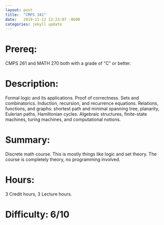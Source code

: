```yaml
---
layout: post
title:  "CMPS 341"
date:   2019-11-12 13:23:07 -0600
categories: jekyll update
---
```

# Prereq:  
CMPS 261 and MATH 270 both with a grade of “C” or better.  
  
# Description:  
Formal logic and its applications. Proof of correctness. Sets and combinatorics. Induction, recursion, and recurrence equations. Relations, functions, and graphs: shortest path and minimal spanning tree, planarity, Eulerian paths, Hamiltonian cycles. Algebraic structures, finite-state machines, turing machines, and computational notions.  
  
# Summary:  
Discrete math course.  This is mostly things like logic and set theory.  The course is completely theory, no programming involved.  
  
# Hours:  
3 Credit hours, 3 Lecture hours.  
  
# Difficulty:  6/10  